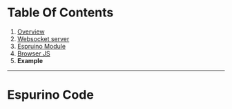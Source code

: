 # Table Of Contents
 1. [Overview](https://github.com/protoroboticsgit/espruino/blob/master/devicerc/readme.md)
 2. [Websocket server](https://github.com/protoroboticsgit/espruino/blob/master/devicerc/readme_server.md)
 3. [Espruino Module](https://github.com/protoroboticsgit/espruino/blob/master/devicerc/readme_espruino.md)
 4. [Browser JS](https://github.com/protoroboticsgit/espruino/blob/master/devicerc/readme_browser.md)
 5. **Example**
----------------------------------------------

# Espurino Code

```

```
